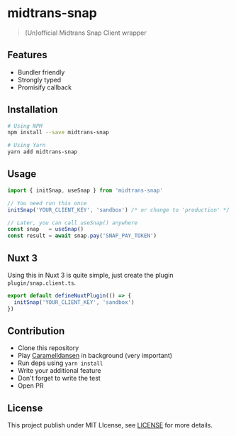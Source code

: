# midtrans-snap

> (Un)official Midtrans Snap Client wrapper

## Features

- Bundler friendly
- Strongly typed
- Promisify callback

## Installation

```sh
# Using NPM
npm install --save midtrans-snap

# Using Yarn
yarn add midtrans-snap
```

## Usage

```ts
import { initSnap, useSnap } from 'midtrans-snap'

// You need run this once
initSnap('YOUR_CLIENT_KEY', 'sandbox') /* or change to 'production' */

// Later, you can call useSnap() anywhere
const snap   = useSnap()
const result = await snap.pay('SNAP_PAY_TOKEN')
```

## Nuxt 3

Using this in Nuxt 3 is quite simple, just create the plugin `plugin/snap.client.ts`.

```ts
export default defineNuxtPlugin(() => {
  initSnap('YOUR_CLIENT_KEY', 'sandbox')
})
```

## Contribution

- Clone this repository
- Play [Caramelldansen](https://youtu.be/PDJLvF1dUek) in background (very important)
- Run deps using `yarn install`
- Write your additional feature
- Don't forget to write the test
- Open PR

## License

This project publish under MIT LIcense, see [LICENSE](/LICENSE) for more details.
